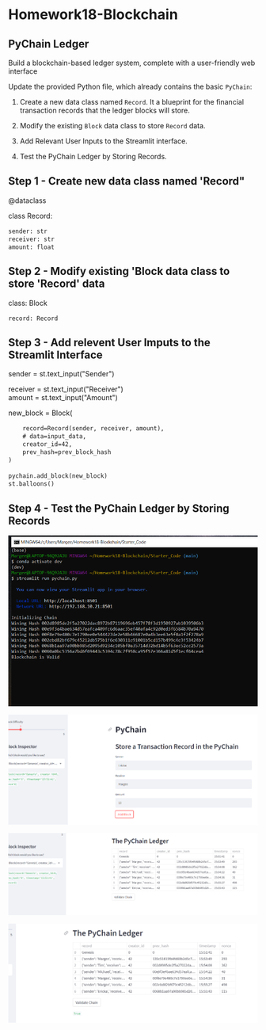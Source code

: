 # Homework18-Blockchain
## PyChain Ledger 
Build a blockchain-based ledger system, complete with a user-friendly web interface

Update the provided Python file, which already contains the basic `PyChain`:

1. Create a new data class named `Record`. It a blueprint for the financial transaction records that the ledger blocks will store.

2. Modify the existing `Block` data class to store `Record` data.

3. Add Relevant User Inputs to the Streamlit interface.

4. Test the PyChain Ledger by Storing Records.

## Step 1 - Create new data class named 'Record"

@dataclass

class Record:

    sender: str
    receiver: str
    amount: float

## Step 2 - Modify existing 'Block data class to store 'Record' data 

class: Block

    record: Record

## Step 3 - Add relevent User Imputs to the Streamlit Interface

sender = st.text_input("Sender")

receiver = st.text_input("Receiver")  
amount = st.text_input("Amount")  

new_block = Block(

        record=Record(sender, receiver, amount),
        # data=input_data,
        creator_id=42,
        prev_hash=prev_block_hash
    )

    pychain.add_block(new_block)
    st.balloons()

 ## Step 4 - Test the PyChain Ledger by Storing Records

 ![Terminal Run Streamlit](Images/terminal-run-streamlit.png)   


 ![Streamlit imputing Records](Images/streamlit1.png)


 ![PyChain Transaction Record](Images/streamlit2.png)


 ![Validation Transaction](Images/streamlit3.png)



